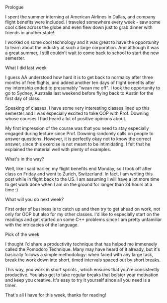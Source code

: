 Prologue

I spent the summer interning at American Airlines in Dallas, and company flight benefits were included. I traveled somewhere every week - saw some cool cities across the globe and even flew down just to grab dinner with friends in another state!

I worked on some cool technology and it was great to have the opportunity to learn about the industry at such a large corporation. And although it was a great summer, I still couldn't wait to come back to school to start the new semester.

What I did last week

I guess AA understood how hard it is to get back to normalcy after three months of free flights, and added another ten days of flight benefits after my internship ended to presumably "wean me off". I took the opportunity to go to Sydney, Australia last weekend before flying back to Austin for the first day of class. 

Speaking of classes, I have some very interesting classes lined up this semester and I was especially excited to take OOP with Prof. Downing whose courses I had heard a lot of positive opinions about. 

My first impression of the course was that you need to stay especially engaged during lecture since Prof. Downing randomly calls on people to answer questions. However, it is perfectly okay not to know the correct answer, since this exercise is not meant to be intimidating. I felt that he explained the material well with plenty of examples.

What's in the way?

Well, like I said earlier, my flight benefits end Monday, so I took off after class on Friday and went to Zurich, Switzerland. In fact, I am writing this post while in flight back to the US. I am assuming I will have a lot more time to get work done when I am on the ground for longer than 24 hours at a time :)

What will you do next week?

First order of business is to catch up and then try to get ahead on work, not only for OOP but also for my other classes. I'd like to especially start on the readings and get started on some C++ problems since I am pretty unfamiliar with the intricacies of the language.

Pick of the week

I thought I'd share a productivity technique that has helped me immensely called the Pomodoro Technique. Many may have heard of it already, but it's basically follows a simple methodology: when faced with any large task, break the work down into short, timed intervals spaced out by short breaks. 

This way, you work in short sprints , which ensures that you're consistently productive. You also get to take regular breaks that bolster your motivation and keep you creative. It's easy to try it yourself since all you need is a timer.

That's all I have for this week, thanks for reading!
